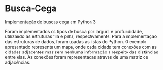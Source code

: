 # Busca-Cega
Implementação de buscas cega em Python 3

Foram implementados os tipos de busca por largura e profundidade, utilizando as estruturas fila e pilha, respectivamente. Para a implementação das estruturas de dados, foram usadas as listas do Python.
O exemplo apresentado representa um mapa, onde cada cidade tem conexões com as cidades adjacentes mas sem nenhuma informação a respeito das distâncias entre elas. As conexões foram representadas através de uma matriz de adjacências.

